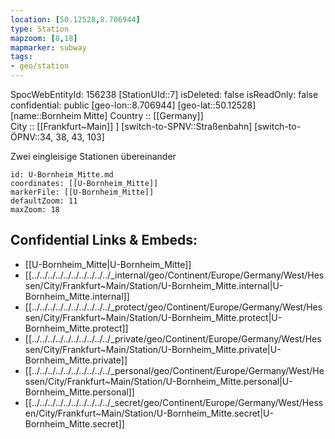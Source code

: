 ```yaml
---
location: [50.12528,8.706944] 
type: Station 
mapzoom: [8,18] 
mapmarker: subway 
tags:
- geo/station
---
```

SpocWebEntityId: 156238
[StationUId::7] 
isDeleted: false
isReadOnly: false
confidential: public
[geo-lon::8.706944] 
[geo-lat::50.12528] 
[name::Bornheim Mitte] 
Country :: [[Germany]]  
City :: [[Frankfurt~Main]] ] 
[switch-to-SPNV::Straßenbahn] 
[switch-to-ÖPNV::34, 38, 43, 103] 

Zwei eingleisige Stationen übereinander

```leaflet
id: U-Bornheim_Mitte.md
coordinates: [[U-Bornheim_Mitte]] 
markerFile: [[U-Bornheim_Mitte]] 
defaultZoom: 11 
maxZoom: 18
```


## Confidential Links & Embeds: 
- [[U-Bornheim_Mitte|U-Bornheim_Mitte]] 
- [[../../../../../../../../../../_internal/geo/Continent/Europe/Germany/West/Hessen/City/Frankfurt~Main/Station/U-Bornheim_Mitte.internal|U-Bornheim_Mitte.internal]] 
- [[../../../../../../../../../../_protect/geo/Continent/Europe/Germany/West/Hessen/City/Frankfurt~Main/Station/U-Bornheim_Mitte.protect|U-Bornheim_Mitte.protect]] 
- [[../../../../../../../../../../_private/geo/Continent/Europe/Germany/West/Hessen/City/Frankfurt~Main/Station/U-Bornheim_Mitte.private|U-Bornheim_Mitte.private]] 
- [[../../../../../../../../../../_personal/geo/Continent/Europe/Germany/West/Hessen/City/Frankfurt~Main/Station/U-Bornheim_Mitte.personal|U-Bornheim_Mitte.personal]] 
- [[../../../../../../../../../../_secret/geo/Continent/Europe/Germany/West/Hessen/City/Frankfurt~Main/Station/U-Bornheim_Mitte.secret|U-Bornheim_Mitte.secret]] 
